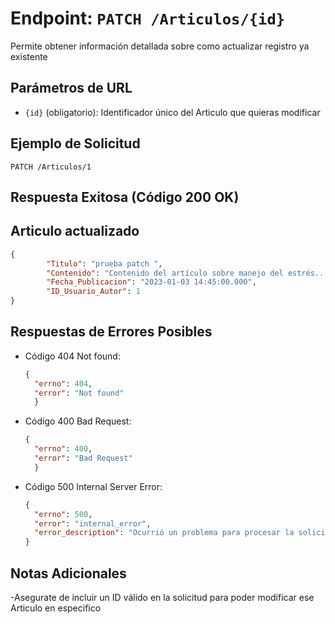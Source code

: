 # Endpoint: `PATCH /Articulos/{id}`

Permite obtener información detallada sobre como actualizar registro ya existente 

## Parámetros de URL
- `{id}` (obligatorio): Identificador único del Articulo que quieras modificar

## Ejemplo de Solicitud
```http
PATCH /Articulos/1
```

## Respuesta Exitosa (Código 200 OK)
## Articulo actualizado
```json
{
        "Titulo": "prueba patch ",
        "Contenido": "Contenido del artículo sobre manejo del estrés...",
        "Fecha_Publicacion": "2023-01-03 14:45:00.000",
        "ID_Usuario_Autor": 1
}
```

## Respuestas de Errores Posibles
- Código 404 Not found:

  ```json
  {
    "errno": 404,
    "error": "Not found"
    }
  ```

- Código 400 Bad Request:

  ```json
  {
    "errno": 400,
    "error": "Bad Request"
    }
  ```

- Código 500 Internal Server Error:
  ```json
  {
    "errno": 500,
    "error": "internal_error",
    "error_description": "Ocurrió un problema para procesar la solicitud"
  }
  ``` 

## Notas Adicionales

-Asegurate de incluir un ID válido en la solicitud para poder modificar ese 
Articulo en especifico
